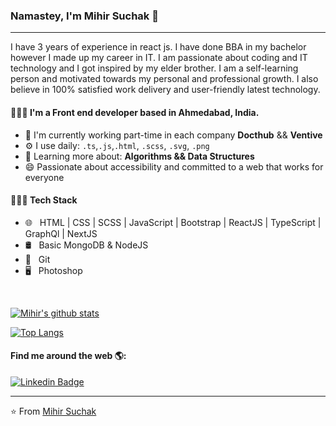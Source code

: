 ### Namastey, I'm Mihir Suchak 🙏

---

I have 3 years of experience in react js. I have done BBA in my bachelor however I made up my career in IT. I am passionate about coding and IT technology and I got inspired by my elder brother. I am a self-learning person and motivated towards my personal and professional growth. I also believe in 100% satisfied work delivery and user-friendly latest technology.

#### 👨🏻‍💻 I'm a Front end developer based in Ahmedabad, India.

- 🏢 I'm currently working part-time in each company **Docthub** && **Ventive**
- ⚙️ I use daily: `.ts`,`.js`,`.html`, `.scss`, `.svg`, `.png`
- 🌱 Learning more about: **Algorithms && Data Structures**
- 😄 Passionate about accessibility and committed to a web that works for everyone

#### 👨🏻‍💻 Tech Stack

- 🌐 &nbsp; HTML | CSS | SCSS | JavaScript | Bootstrap | ReactJS | TypeScript | GraphQl | NextJS
- 🛢 &nbsp; Basic MongoDB & NodeJS
- 🔧 &nbsp; Git
- 🖥 &nbsp; Photoshop

<br/>

[![Mihir's github stats](https://github-readme-stats.vercel.app/api?username=mihirsuchak11&show_icons=true&theme=radical)](https://github.com/mihirsuchak11)

[![Top Langs](https://github-readme-stats.vercel.app/api/top-langs/?username=mihirsuchak11&show_icons=true&theme=radical)](https://github.com/mihirsuchak11)


#### Find me around the web 🌎:

[![Linkedin Badge](https://img.shields.io/badge/IN-mihirsuchak-blue?link=https://www.linkedin.com/in/mihir-suchak/)](https://www.linkedin.com/in/mihir-suchak/)

---

⭐️ From [Mihir Suchak](https://github.com/mihirsuchak11)
